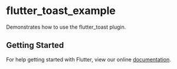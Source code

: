 # flutter_toast_example

Demonstrates how to use the flutter_toast plugin.

## Getting Started

For help getting started with Flutter, view our online
[documentation](https://flutter.io/).
